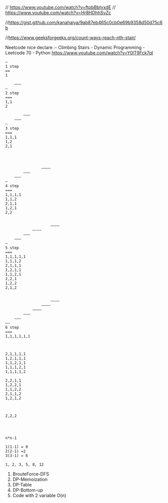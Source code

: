 // https://www.youtube.com/watch?v=ftpbBbtyxdE
// https://www.youtube.com/watch?v=Hr8HDhhSvZc

//https://gist.github.com/kanahaiya/9ab87eb465c0cb0e69b9358d50d75c6b

//https://www.geeksforgeeks.org/count-ways-reach-nth-stair/

Neetcode nice declare :- Climbing Stairs - Dynamic Programming - Leetcode 70 - Python
https://www.youtube.com/watch?v=Y0lT9Fck7qI

```
—
1 step
==
1

	———
—
2 step
===
1,1
2

		———
	———
—
3 step
===
1,1,1
1,2
2,1




				————
		———
	———
—
4 step
===
1,1,1,1
1,1,2
2,1,1
1,2,1
2,2


					————
			————
		———
	———
—
5 step
===
1,1,1,1,1
1,1,1,2
2,1,1,1
1,2,1,1
1,1,2,1
2,2,1
1,2,2
2,1,2


					————
				————
			————
		———
	———
——
6 step
===
1,1,1,1,1,1



2,1,1,1,1
1,2,1,1,1
1,1,2,1,1
1,1,1,2,1
1,1,1,1,2

2,2,1,1
1,2,2,1
1,1,2,2
2,1,1,2
1,2,1,2



2,2,2




n*n-1

1(1-1) = 0
2(2-1) =2
3(3-1) = 6

1, 2, 3, 5, 8, 12
```

1. BrouteForce-DFS
2. DP-Memoization
3. DP-Table
4. DP-Bottom-up
5. Code with 2 variable O(n)
